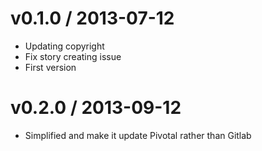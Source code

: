 v0.1.0 / 2013-07-12 
==================

 * Updating copyright
 * Fix story creating issue
 * First version

v0.2.0 / 2013-09-12
==================

* Simplified and make it update Pivotal rather than Gitlab
